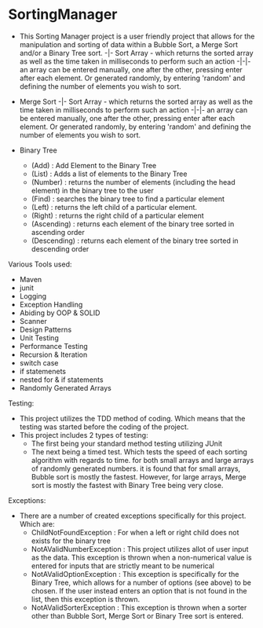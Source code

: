 # SortingManager
- This Sorting Manager project is a user friendly project that allows for the manipulation and sorting of data within a Bubble Sort, a Merge Sort and/or a Binary Tree sort. 
-|- Sort Array - which returns the sorted array as well as the time taken in milliseconds to perform such an action
-|-|- an array can be entered manually, one after the other, pressing enter after each element. Or generated randomly, by entering 'random' and defining the number of elements you wish to sort.

- Merge Sort
-|- Sort Array - which returns the sorted array as well as the time taken in milliseconds to perform such an action
-|-|- an array can be entered manually, one after the other, pressing enter after each element. Or generated randomly, by entering 'random' and defining the number of elements you wish to sort.

- Binary Tree
  - (Add) : Add Element to the Binary Tree
  - (List) : Adds a list of elements to the Binary Tree
  - (Number) : returns the number of elements (including the head element) in the binary tree to the user
  - (Find) : searches the binary tree to find a particular element
  - (Left) : returns the left child of a particular element.
  - (Right) : returns the right child of a particular element
  - (Ascending) : returns each element of the binary tree sorted in ascending order
  - (Descending) : returns each element of the binary tree sorted in descending order


Various Tools used:
- Maven 
- junit
- Logging
- Exception Handling
- Abiding by OOP & SOLID
- Scanner
- Design Patterns
- Unit Testing 
- Performance Testing
- Recursion & Iteration
- switch case
- if statemenets
- nested for & if statements
- Randomly Generated Arrays


Testing:
- This project utilizes the TDD method of coding. Which means that the testing was started before the coding of the project.
- This project includes 2 types of testing:
  - The first being your standard method testing utilizing JUnit
  - The next being a timed test. Which tests the speed of each sorting algorithm with regards to time. for both small arrays and large arrays of randomly generated numbers. it is found that for small arrays, Bubble sort is mostly the fastest. However, for large arrays, Merge sort is mostly the fastest with Binary Tree being very close. 

Exceptions:
- There are a number of created exceptions specifically for this project. Which are:
  - ChildNotFoundException : For when a left or right child does not exists for the binary tree
  - NotAValidNumberException : This project utilizes allot of user input as the data. This exception is thrown when a non-numerical value is entered for inputs that are strictly meant to be numerical
  - NotAValidOptionException : This exception is specifically for the Binary Tree, which allows for a number of options (see above) to be chosen. If the user instead enters an option that is not found in the list, then this exception is thrown.
  - NotAValidSorterException : This exception is thrown when a sorter other than Bubble Sort, Merge Sort or Binary Tree sort is entered. 

